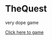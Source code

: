 # TheQuest
very dope game

<a href="https://github.com/erikjearl/TheQuest/blob/master/TheQuest.jar?raw=true">Click here to game</a>


